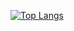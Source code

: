 [![Top Langs](https://github-readme-stats.vercel.app/api/top-langs/?username=rafael-uchoa&layout=compact&theme=synthwave)](https://github.com/rafael-uchoa/github-readme-stats)
